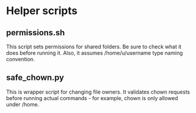 Helper scripts
==============

permissions.sh
--------------

This script sets permissions for shared folders. Be sure to check what it does before running it. Also, it assumes /home/u/username type naming 
convention.

safe_chown.py
-------------

This is wrapper script for changing file owners. It validates chown requests before running actual commands - for example, chown is only allowed 
under /home.
